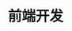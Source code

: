 ---
title: 前端开发
description: 前端开发的基础知识
image: https://i0.wp.com/plopdo.com/wp-content/uploads/2021/07/Screenshot-1.png?resize=1210%2C642&ssl=1

# Badge style
style:
    background: "#8ea885"
    color: "#fff"
---
